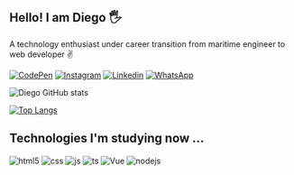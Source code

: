 ## Hello! I am Diego 🖐️

A technology enthusiast under career transition from maritime engineer to web developer ✌️

[![CodePen](https://img.shields.io/badge/Codepen-000000?style=for-the-badge&logo=codepen&logoColor=white)](https://codepen.io/diegofischerdev)
[![Instagram](https://img.shields.io/badge/Instagram-E4405F?style=for-the-badge&logo=instagram&logoColor=white)](https://www.instagram.com/diegofischer.dev/)
[![Linkedin](https://img.shields.io/badge/LinkedIn-0077B5?style=for-the-badge&logo=linkedin&logoColor=white)](https://www.linkedin.com/in/diego-fischer-753579108/)
[![WhatsApp](https://img.shields.io/badge/WhatsApp-25D366?style=for-the-badge&logo=whatsapp&logoColor=white)](https://www.linkedin.com/in/diego-fischer-753579108/)


![Diego GitHub stats](https://github-readme-stats.vercel.app/api?username=diegofischerdev&show_icons=true&theme=merko&count_private=true)

[![Top Langs](https://github-readme-stats.vercel.app/api/top-langs/?username=diegofischerdev&langs_count=8)](https://github.com/diegofischerdev/github-readme-stats)

## Technologies I'm studying now ...

<div style="display: inline_block">
  <img align="center" alt="html5" src="https://img.shields.io/badge/HTML5-E34F26?style=for-the-badge&logo=html5&logoColor=white" />
  <img align="center" alt="css" src="https://img.shields.io/badge/CSS3-1572B6?style=for-the-badge&logo=css3&logoColor=white" />
  <img align="center" alt="js" src="https://img.shields.io/badge/JavaScript-F7DF1E?style=for-the-badge&logo=javascript&logoColor=black" />
  <img align="center" alt="ts" src="https://img.shields.io/badge/TypeScript-007ACC?style=for-the-badge&logo=typescript&logoColor=white" />
  <img align="center" alt="Vue" src="https://img.shields.io/badge/Vue.js-35495E?style=for-the-badge&logo=vue.js&logoColor=4FC08D" />
  <img align="center" alt="nodejs" src="https://img.shields.io/badge/Node.js-43853D?style=for-the-badge&logo=node.js&logoColor=white" />
</div><br/>


<!--font https://github.com/anuraghazra/github-readme-stats#top-languages-card -->
